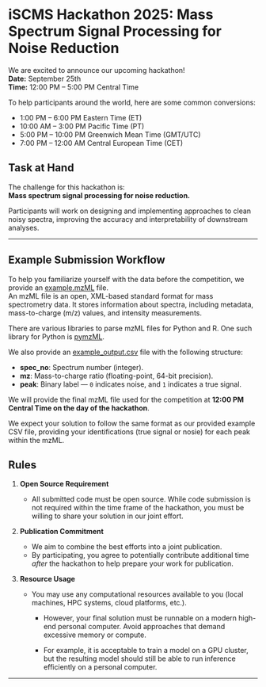 # iSCMS Hackathon 2025: Mass Spectrum Signal Processing for Noise Reduction

We are excited to announce our upcoming hackathon!  
**Date:** September 25th  
**Time:** 12:00 PM – 5:00 PM Central Time  

To help participants around the world, here are some common conversions:
- 1:00 PM – 6:00 PM Eastern Time (ET)  
- 10:00 AM – 3:00 PM Pacific Time (PT)  
- 5:00 PM – 10:00 PM Greenwich Mean Time (GMT/UTC)  
- 7:00 PM – 12:00 AM Central European Time (CET)  

## Task at Hand
The challenge for this hackathon is:  
**Mass spectrum signal processing for noise reduction.**  

Participants will work on designing and implementing approaches to clean noisy spectra, improving the accuracy and interpretability of downstream analyses.

---

## Example Submission Workflow

To help you familiarize yourself with the data before the competition, we provide an [example.mzML](https://raw.githubusercontent.com/chrisagrams/iSCMS-Hackathon-2025/refs/heads/main/data/example.mzML) file.  
An mzML file is an open, XML-based standard format for mass spectrometry data. It stores information about spectra, including metadata, mass-to-charge (m/z) values, and intensity measurements.

There are various libraries to parse mzML files for Python and R. One such library for Python is [pymzML](https://pymzml.readthedocs.io/en/latest/).

We also provide an [example_output.csv](https://raw.githubusercontent.com/chrisagrams/iSCMS-Hackathon-2025/refs/heads/main/data/example_output.csv) file with the following structure:

- **spec_no**: Spectrum number (integer).  
- **mz**: Mass-to-charge ratio (floating-point, 64-bit precision).  
- **peak**: Binary label — `0` indicates noise, and `1` indicates a true signal.

We will provide the final mzML file used for the competition at **12:00 PM Central Time on the day of the hackathon**.

We expect your solution to follow the same format as our provided example CSV file, providing your identifications (true signal or nosie) for each peak within the mzML.

## Rules
1. **Open Source Requirement**  
   - All submitted code must be open source. While code submission is not required within the time frame of the hackathon, you must be willing to share your solution in our joint effort.

2. **Publication Commitment**  
   - We aim to combine the best efforts into a joint publication.  
   - By participating, you agree to potentially contribute additional time *after* the hackathon to help prepare your work for publication.  

3. **Resource Usage**  
   - You may use any computational resources available to you (local machines, HPC systems, cloud platforms, etc.).

      - However, your final solution must be runnable on a modern high-end personal computer. Avoid approaches that demand excessive memory or compute.

      - For example, it is acceptable to train a model on a GPU cluster, but the resulting model should still be able to run inference efficiently on a personal computer.

---
